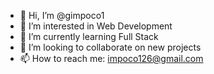- 👋 Hi, I’m @gimpoco1
- 👀 I’m interested in Web Development
- 🌱 I’m currently learning Full Stack
- 💞️ I’m looking to collaborate on new projects
- 📫 How to reach me: impoco126@gmail.com

<!---
gimpoco1/gimpoco1 is a ✨ special ✨ repository because its `README.md` (this file) appears on your GitHub profile.
You can click the Preview link to take a look at your changes.
--->
